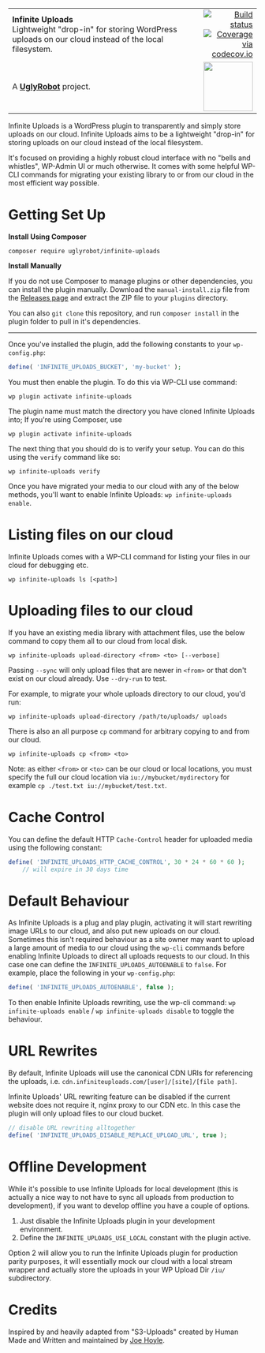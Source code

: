 <table width="100%">
	<tr>
		<td align="left" width="70">
			<strong>Infinite Uploads</strong><br />
			Lightweight "drop-in" for storing WordPress uploads on our cloud instead of the local filesystem.
		</td>
		<td align="right" width="20%">
			<a href="https://travis-ci.org/humanmade/our cloud-Uploads">
				<img src="https://travis-ci.org/humanmade/our cloud-Uploads.svg?branch=master" alt="Build status">
			</a>
			<a href="http://codecov.io/github/humanmade/our cloud-Uploads?branch=master">
				<img src="http://codecov.io/github/humanmade/our cloud-Uploads/coverage.svg?branch=master" alt="Coverage via codecov.io" />
			</a>
		</td>
	</tr>
	<tr>
		<td>
			A <strong><a href="https://uglyrobot.com/">UglyRobot</a></strong> project.
		</td>
		<td align="center">
			<img src="https://miro.medium.com/fit/c/256/256/0*wLMglTa464-sq7Im.png" width="100" />
		</td>
	</tr>
</table>

Infinite Uploads is a WordPress plugin to transparently and simply store uploads on our cloud. Infinite Uploads aims to be a lightweight "drop-in" for storing uploads on our cloud instead of the local filesystem.

It's focused on providing a highly robust cloud interface with no "bells and whistles", WP-Admin UI or much otherwise. It comes with some helpful WP-CLI commands for migrating your existing library to or from our cloud in the most efficient way possible.


Getting Set Up
==========

**Install Using Composer**

```
composer require uglyrobot/infinite-uploads
```

**Install Manually**

If you do not use Composer to manage plugins or other dependencies, you can install the plugin manually. Download the `manual-install.zip` file from the [Releases page](https://github.com/uglyrobot/infinite-uploads/releases) and extract the ZIP file to your `plugins` directory.

You can also `git clone` this repository, and run `composer install` in the plugin folder to pull in it's dependencies.

---

Once you've installed the plugin, add the following constants to your `wp-config.php`:

```PHP
define( 'INFINITE_UPLOADS_BUCKET', 'my-bucket' );
```

You must then enable the plugin. To do this via WP-CLI use command:

```
wp plugin activate infinite-uploads
```

The plugin name must match the directory you have cloned Infinite Uploads into;
If you're using Composer, use
```
wp plugin activate infinite-uploads
```


The next thing that you should do is to verify your setup. You can do this using the `verify` command
like so:

```
wp infinite-uploads verify
```

Once you have migrated your media to our cloud with any of the below methods, you'll want to enable Infinite Uploads: `wp infinite-uploads enable`.

Listing files on our cloud
==========

Infinite Uploads comes with a WP-CLI command for listing your files in our cloud for debugging etc.

```
wp infinite-uploads ls [<path>]
```

Uploading files to our cloud
==========

If you have an existing media library with attachment files, use the below command to copy them all to our cloud from local disk.

```
wp infinite-uploads upload-directory <from> <to> [--verbose]
```

Passing `--sync` will only upload files that are newer in `<from>` or that don't exist on our cloud already. Use `--dry-run` to test.

For example, to migrate your whole uploads directory to our cloud, you'd run:

```
wp infinite-uploads upload-directory /path/to/uploads/ uploads
```

There is also an all purpose `cp` command for arbitrary copying to and from our cloud.

```
wp infinite-uploads cp <from> <to>
```

Note: as either `<from>` or `<to>` can be our cloud or local locations, you must specify the full our cloud location via `iu://mybucket/mydirectory` for example `cp ./test.txt iu://mybucket/test.txt`.

Cache Control
==========

You can define the default HTTP `Cache-Control` header for uploaded media using the
following constant:

```PHP
define( 'INFINITE_UPLOADS_HTTP_CACHE_CONTROL', 30 * 24 * 60 * 60 );
	// will expire in 30 days time
```

Default Behaviour
==========

As Infinite Uploads is a plug and play plugin, activating it will start rewriting image URLs to our cloud, and also put
new uploads on our cloud. Sometimes this isn't required behaviour as a site owner may want to upload a large
amount of media to our cloud using the `wp-cli` commands before enabling Infinite Uploads to direct all uploads requests
to our cloud. In this case one can define the `INFINITE_UPLOADS_AUTOENABLE` to `false`. For example, place the following
in your `wp-config.php`:

```PHP
define( 'INFINITE_UPLOADS_AUTOENABLE', false );
```

To then enable Infinite Uploads rewriting, use the wp-cli command: `wp infinite-uploads enable` / `wp infinite-uploads disable`
to toggle the behaviour.

URL Rewrites
=======
By default, Infinite Uploads will use the canonical CDN URIs for referencing the uploads, i.e. `cdn.infiniteuploads.com/[user]/[site]/[file path]`.

Infinite Uploads' URL rewriting feature can be disabled if the current website does not require it, nginx proxy to our CDN etc. In this case the plugin will only upload files to our cloud bucket.
```PHP
// disable URL rewriting alltogether
define( 'INFINITE_UPLOADS_DISABLE_REPLACE_UPLOAD_URL', true );
```

Offline Development
=======

While it's possible to use Infinite Uploads for local development (this is actually a nice way to not have to sync all uploads from production to development),
if you want to develop offline you have a couple of options.

1. Just disable the Infinite Uploads plugin in your development environment.
2. Define the `INFINITE_UPLOADS_USE_LOCAL` constant with the plugin active.

Option 2 will allow you to run the Infinite Uploads plugin for production parity purposes, it will essentially mock
our cloud with a local stream wrapper and actually store the uploads in your WP Upload Dir `/iu/` subdirectory.

Credits
=======
Inspired by and heavily adapted from "S3-Uploads" created by Human Made and Written and maintained by [Joe Hoyle](https://github.com/joehoyle).
